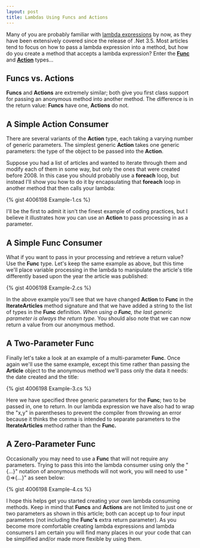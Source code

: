 ```yaml
--- 
layout: post
title: Lambdas Using Funcs and Actions
---
```


Many of you are probably familiar with [lambda expressions](http://weblogs.asp.net/scottgu/archive/2007/04/08/new-orcas-language-feature-lambda-expressions.aspx) by now, as they have been extensively covered since the release of .Net 3.5. Most articles tend to focus on how to pass a lambda expression into a method, but how do you create a method that accepts a lambda expression? Enter the **[Func](http://msdn2.microsoft.com/en-us/library/bb549151.aspx)** and **[Action](http://msdn2.microsoft.com/en-us/library/system.action.aspx)** types...

## Funcs vs. Actions

**Funcs** and **Actions** are extremely similar; both give you first class support for passing an anonymous method into another method. The difference is in the return value: **Funcs** have one, **Actions** do not.

## A Simple Action Consumer

There are several variants of the **Action** type, each taking a varying number of generic parameters. The simplest generic **Action** takes one generic parameters: the type of the object to be passed into the **Action**.

Suppose you had a list of articles and wanted to iterate through them and modify each of them in some way, but only the ones that were created before 2008. In this case you should probably use a **foreach** loop, but instead I'll show you how to do it by encapsulating that **foreach** loop in another method that then calls your lambda:

{% gist 4006198 Example-1.cs %}

I'll be the first to admit it isn't the finest example of coding practices, but I believe it illustrates how you can use an **Action** to pass processing in as a parameter.

## A Simple Func Consumer

What if you want to pass in your processing and retrieve a return value? Use the **Func** type. Let's keep the same example as above, but this time we'll place variable processing in the lambda to manipulate the article's title differently based upon the year the article was published:

{% gist 4006198 Example-2.cs %}

In the above example you'll see that we have changed **Action** to **Func** in the **IterateArticles** method signature and that we have added a string to the list of types in the **Func** definition. *When using a **Func**, the last generic parameter is always the return type.* You should also note that we can now return a value from our anonymous method.

## A Two-Parameter Func

Finally let's take a look at an example of a multi-parameter **Func**. Once again we'll use the same example, except this time rather than passing the **Article** object to the anonymous method we'll pass only the data it needs: the date created and the title:

{% gist 4006198 Example-3.cs %}

Here we have specified three generic parameters for the **Func**; two to be passed in, one to return. In our lambda expression we have also had to wrap the "x,y" in parentheses to prevent the compiler from throwing an error because it thinks the comma is intended to separate parameters to the **IterateArticles** method rather than the **Func.**

## A Zero-Parameter Func

Occasionally you may need to use a **Func** that will not require any parameters. Trying to pass this into the lambda consumer using only the "{...}" notation of anonymous methods will not work, you will need to use "()=&gt;{...}" as seen below:

{% gist 4006198 Example-4.cs %}

I hope this helps get you started creating your own lambda consuming methods. Keep in mind that **Funcs** and **Actions** are not limited to just one or two parameters as shown in this article; both can accept up to four input parameters (not including the **Func's** extra return parameter). As you become more comfortable creating lambda expressions and lambda consumers I am certain you will find many places in our your code that can be simplified and/or made more flexible by using them. 